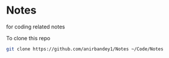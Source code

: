# Notes
for coding related notes

To clone this repo
```sh
git clone https://github.com/anirbandey1/Notes ~/Code/Notes
```
